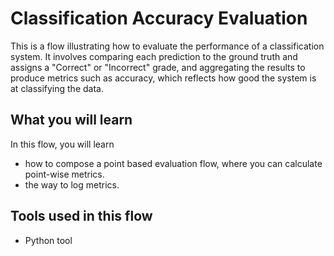 # Classification Accuracy Evaluation

This is a flow illustrating how to evaluate the performance of a classification system. It involves comparing each prediction to the ground truth and assigns a "Correct" or "Incorrect" grade, and aggregating the results to produce metrics such as accuracy, which reflects how good the system is at classifying the data.

## What you will learn

In this flow, you will learn
- how to compose a point based evaluation flow, where you can calculate point-wise metrics.
- the way to log metrics.

## Tools used in this flow
- Python tool
